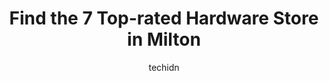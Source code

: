 ---
layout: ampstory
image: https://i0.wp.com/www.auto.or.id/wp-content/uploads/2023/06/milton-home-hardware-building-centre-0-milton-1686326733.jpeg?resize=640,853
author: techidn
featured: false
description: Milton, Ontario, Canada is a haven for Hardware Store enthusiasts, boasting an impressive array of 7 top-notch establishments. Whether youre a seasoned connoisseur or simply curious to expl
title: Find the 7 Top-rated Hardware Store in Milton
cover:
   title: Find the 7 Top-rated Hardware Store in Milton
   subtitle: AUTO.OR.ID
   background: https://www.auto.or.id/wp-content/uploads/2023/06/milton-home-hardware-building-centre-0-milton-1686326733.jpeg

pages: 
 - layout: thirds
   top: <h1>#1 Lowes Home Improvement</h1>
   bottom: "<p>Came here today to grab plants etc.  Line of like 6 people.  But no cashiers.  There was one girl trying to help a couple and keep everyone patient. Poor girl you could t</p>"
   background: https://www.auto.or.id/wp-content/uploads/2023/06/milton-home-hardware-building-centre-1-milton-1686326734.jpeg
   backgroundblur: true
 - layout: thirds
   top: <h1>#2 Milton Home Hardware Building Centre</h1>
   bottom: "<p>385 Steeles Ave E, Milton, ON L9T 3G6, Canada</p>"
   background: https://www.auto.or.id/wp-content/uploads/2023/06/milton-home-hardware-building-centre-2-milton-1686326735.jpeg
   cta:
      link: https://www.auto.or.id/find-the-7-top-rated-hardware-store-in-milton/
      text: Find the 7 Top-rated Hardware Store in Milton
 - layout: thirds
   top: <h1>#3 Lumberville Co Ltd.</h1>
   bottom: "<p>318 Bronte St. S, Milton, ON L9T 1Y8, Canada</p>"
   background: https://images.unsplash.com/photo-1508048236731-b5ef91f7840c?ixlib=rb-4.0.3&ixid=MnwxMjA3fDB8MHxwaG90by1wYWdlfHx8fGVufDB8fHx8&auto=format&fit=crop&w=640&h=853&q=80
   cta:
      link: https://www.auto.or.id/find-the-7-top-rated-hardware-store-in-milton/
      text: Find the 7 Top-rated Hardware Store in Milton
 - layout: thirds
   top: <h1>#4 Patene Building Supplies</h1>
   bottom: "<p>8069 Lawson Rd, Milton, ON L9T 5C4, Canada</p>"
   background: https://images.unsplash.com/photo-1596639410348-8470f7fa9f84?ixlib=rb-4.0.3&ixid=MnwxMjA3fDB8MHxwaG90by1wYWdlfHx8fGVufDB8fHx8&auto=format&fit=crop&w=640&h=853&q=80
   cta:
      link: https://www.auto.or.id/find-the-7-top-rated-hardware-store-in-milton/
      text: Find the 7 Top-rated Hardware Store in Milton
 - layout: thirds
   top: <h1>#5 Upwardor Inc</h1>
   bottom: "<p>8025 Lawson Rd, Milton, ON L9T 5C4, Canada</p>"
   background: https://images.unsplash.com/photo-1596179570006-e6b11fac059b?ixlib=rb-4.0.3&ixid=MnwxMjA3fDB8MHxwaG90by1wYWdlfHx8fGVufDB8fHx8&auto=format&fit=crop&w=640&h=853&q=80
   cta:
      link: https://www.auto.or.id/find-the-7-top-rated-hardware-store-in-milton/
      text: Find the 7 Top-rated Hardware Store in Milton
 - layout: thirds
   top: <h1>#6 Lowes Garden Center</h1>
   bottom: "<p>55 Ontario St S, Milton, ON L9T 2M3, Canada</p>"
   background: https://images.unsplash.com/photo-1532245128003-3db26c775465?ixlib=rb-4.0.3&ixid=MnwxMjA3fDB8MHxwaG90by1wYWdlfHx8fGVufDB8fHx8&auto=format&fit=crop&w=640&h=853&q=80
   cta:
      link: https://www.auto.or.id/find-the-7-top-rated-hardware-store-in-milton/
      text: Find the 7 Top-rated Hardware Store in Milton
 - layout: thirds
   top: <h1>#7 Connextions Ltd</h1>
   bottom: "<p>605 Main St E, Milton, ON L9T 3J2, Canada</p>"
   background: https://images.unsplash.com/photo-1619843810550-d7ba538ea44f?ixlib=rb-4.0.3&ixid=MnwxMjA3fDB8MHxwaG90by1wYWdlfHx8fGVufDB8fHx8&auto=format&fit=crop&w=640&h=853&q=80
   cta:
      link: https://www.auto.or.id/find-the-7-top-rated-hardware-store-in-milton/
      text: Find the 7 Top-rated Hardware Store in Milton
 - layout: thirds
   middle: Continue reading...
   background: https://images.unsplash.com/photo-1628188687881-0a34984b3531?ixlib=rb-4.0.3&ixid=MnwxMjA3fDB8MHxwaG90by1wYWdlfHx8fGVufDB8fHx8&auto=format&fit=crop&w=640&h=853&q=80
   cta:
      link: https://www.auto.or.id/find-the-7-top-rated-hardware-store-in-milton/
      text: Find the 7 Top-rated Hardware Store in Milton

---